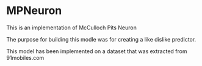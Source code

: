 # MPNeuron
This is an implementation of McCulloch Pits Neuron 

The purpose for building this modle was for creating a like dislike predictor.

This model has been implemented on a dataset that was extracted from 91mobiles.com

